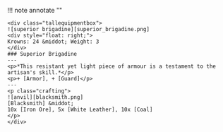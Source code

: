 !!! note annotate ""

    <div class="tallequipmentbox">
    ![superior brigadine][superior_brigadine.png]
    <div style="float: right;">
    Krowns: 24 &middot; Weight: 3
    </div>
    ### Superior Brigadine
    ---
    <p>*This resistant yet light piece of armour is a testament to the artisan's skill.*</p>
    <p>+ [Armor], + [Guard]</p>
    ---
    <p class="crafting">
    ![anvil][blacksmith.png] 
    [Blacksmith] &middot; 
    10x [Iron Ore], 5x [White Leather], 10x [Coal]
    </p>
    </div>
